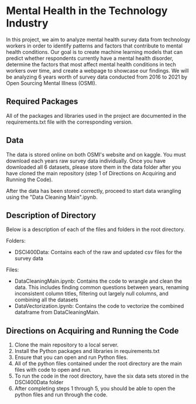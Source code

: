 
# Mental Health in the Technology Industry

In this project, we aim to analyze mental health survey data from technology workers in order to identify patterns and factors that contribute to mental health conditions. Our goal is to create machine learning models that can predict whether respondents currently have a mental health disorder, determine the factors that most affect mental health conditions in tech workers over time, and create a webpage to showcase our findings. We will be analyzing 6 years worth of survey data conducted from 2016 to 2021 by Open Sourcing Mental Illness (OSMI).









## Required Packages

All of the packages and libraries used in the project are documented in the requirements.txt file with the corresponding version.




## Data

The data is stored online on both OSMI's website and on kaggle. You must download each years raw survey data individually. Once you have downloaded all 6 datasets, please store them in the data folder after you have cloned the main repository (step 1 of Directions on Acquiring and Running the Code).

After the data has been stored correctly, proceed to start data wrangling using the "Data Cleaning Main".ipynb.
## Description of Directory

Below is a description of each of the files and folders in the root directory.

Folders:
- DSCI400Data: Contains each of the raw and updated csv files for the survey data

Files:
- DataCleaningMain.ipynb: Contains the code to wrangle and clean the data. This includes finding common questions between years, renaming inconsistent column titles, filtering out largely null columns, and combining all the datasets
- DataVectorization.ipynb: Contains the code to vectorize the combined dataframe from DataCleaningMain.




## Directions on Acquiring and Running the Code

1. Clone the main repository to a local server.
2. Install the Python packages and libraries in requirements.txt
3. Ensure that you can open and run Python files.
4. All of the python files contained under the root directory are the main files with code to open and run.
5. To run the code in the root directory, have the six data sets stored in the DSCI400Data folder
6. After completing steps 1 through 5, you should be able to open the python files and run through the code.